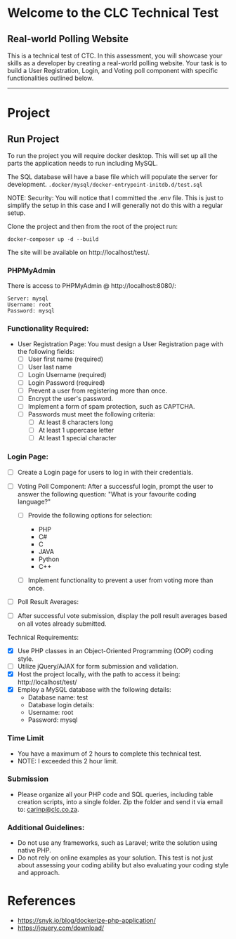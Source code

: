 # Welcome to the CLC Technical Test

## Real-world Polling Website

This is a technical test of CTC. In this assessment, you will showcase your skills as a developer by creating a real-world polling website. Your task is
to build a User Registration, Login, and Voting poll component with specific functionalities outlined below.

---

# Project

## Run Project

To run the project you will require docker desktop. This will set up all
the parts the application needs to run including MySQL.

The SQL database will have a base file which will populate the server for development.
`.docker/mysql/docker-entrypoint-initdb.d/test.sql`

NOTE: Security: You will notice that I committed the .env file. This is just 
to simplify the setup in this case and I will generally not do this with 
a regular setup.

Clone the project and then from the root of the project run:

```shell
docker-composer up -d --build
```

The site will be available on http://localhost/test/.

### PHPMyAdmin

There is access to PHPMyAdmin @ http://localhost:8080/:

```text
Server: mysql
Username: root
Password: mysql
```

### Functionality Required:

- User Registration Page: You must design a User Registration page with the following fields:
    - [ ] User first name (required)
    - [ ] User last name
    - [ ] Login Username (required)
    - [ ] Login Password (required)
    - [ ] Prevent a user from registering more than once.
    - [ ] Encrypt the user's password.
    - [ ] Implement a form of spam protection, such as CAPTCHA.
    - [ ] Passwords must meet the following criteria:
        - [ ] At least 8 characters long
        - [ ] At least 1 uppercase letter
        - [ ] At least 1 special character

### Login Page:

- [ ] Create a Login page for users to log in with their credentials.

- [ ] Voting Poll Component: After a successful login, prompt the user to answer the following question: "What is your
  favourite coding language?"
    - [ ] Provide the following options for selection:
        - PHP
        - C#
        - C
        - JAVA
        - Python
        - C++

    - [ ] Implement functionality to prevent a user from voting more than once.

- [ ] Poll Result Averages:

- [ ] After successful vote submission, display the poll result averages based on all votes already submitted.

Technical Requirements:

- [x] Use PHP classes in an Object-Oriented Programming (OOP) coding style.
- [ ] Utilize jQuery/AJAX for form submission and validation.
- [x] Host the project locally, with the path to access it being: http://localhost/test/
- [x] Employ a MySQL database with the following details:
    - Database name: test
    - Database login details:
    - Username: root
    - Password: mysql

### Time Limit

- You have a maximum of 2 hours to complete this technical test.
- NOTE: I exceeded this 2 hour limit.

### Submission

- Please organize all your PHP code and SQL queries, including table creation scripts, into a single folder. Zip the
  folder and send it via email to: carinp@clc.co.za.

### Additional Guidelines:

- Do not use any frameworks, such as Laravel; write the solution using native PHP.
- Do not rely on online examples as your solution. This test is not just about assessing your coding ability but also
  evaluating your coding style and approach.

# References

- https://snyk.io/blog/dockerize-php-application/
- https://jquery.com/download/